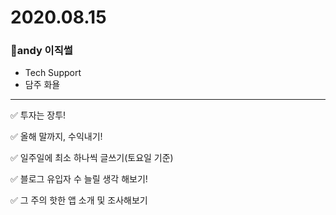 # 2020.08.15

### 🚀andy 이직썰

- Tech Support
- 담주 화욜

---

✅ 투자는 장투! 

✅ 올해 말까지, 수익내기!

✅ 일주일에 최소 하나씩 글쓰기(토요일 기준)

✅ 블로그 유입자 수 늘릴 생각 해보기!

✅ 그 주의 핫한 앱 소개 및 조사해보기